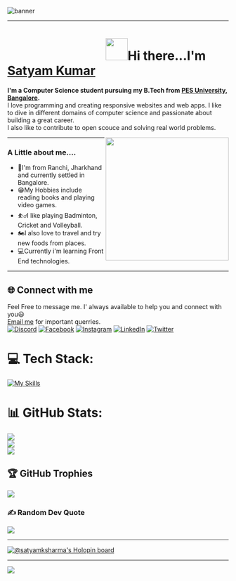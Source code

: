 <img src='https://github.com/satyamksharma/my_personal_site/blob/main/images/SATYAM%20KUMAR%20(1).png' alt="banner"></img>
<hr></hr>

<h1>&emsp;&emsp;&emsp;&emsp;&emsp;&emsp;&emsp;&emsp;<img src="https://media.giphy.com/media/26gslMAdctNhu6YnK/giphy.gif" width="50">Hi there...I'm <a href = "https://linkedin.com/in/satyamksharma">Satyam Kumar</a></h1>



<b>I'm a Computer Science student pursuing my B.Tech from [PES University, Bangalore](https://www.pes.edu).</b><br>
I love programming and creating responsive websites and web apps. I like to dive in different domains of computer science and passionate about building a great career.<br>
I also like to contribute to open scouce and solving real world problems.

<img align='right' src="https://media.giphy.com/media/jdPMeyv9rn0hZHh8n9/giphy.gif" width="280">

<hr></hr>
<h3>A Little about me....</h3>
<ul>
 <li>📍I'm from Ranchi, Jharkhand and currently settled in Bangalore.</li>
 <li>😁My Hobbies include reading books and playing video games.</li>
 <li>⛹️‍♂️I like playing Badminton, Cricket and Volleyball.</li>
 <li>🏍I also love to travel and try new foods from places.</li>
 <li>💻Currently i'm learning Front End technologies.</li>
</ul>
<hr></hr>

## 🌐 Connect with me
Feel Free to message me. I' always available to help you and connect with you😃<br>
<a href = "mailto:ksatyam433@gmail.com">Email me</a> for important querries. <br>
[![Discord](https://img.shields.io/badge/Discord-%237289DA.svg?logo=discord&logoColor=white)](htttps://discord.gg/Satya#6932) [![Facebook](https://img.shields.io/badge/Facebook-%231877F2.svg?logo=Facebook&logoColor=white)](https://facebook.com/Satyamkumar9980) [![Instagram](https://img.shields.io/badge/Instagram-%23E4405F.svg?logo=Instagram&logoColor=white)](https://instagram.com/satyaa___) [![LinkedIn](https://img.shields.io/badge/LinkedIn-%230077B5.svg?logo=linkedin&logoColor=white)](https://linkedin.com/in/satyamksharma) [![Twitter](https://img.shields.io/badge/Twitter-%231DA1F2.svg?logo=Twitter&logoColor=white)](https://twitter.com/SatyamK51033858) 

# 💻 Tech Stack:
[![My Skills](https://skillicons.dev/icons?i=atom,bash,bootstrap,c,cpp,cloudflare,codepen,css,django,express,figma,git,github,heroku,html,js,linux,matlab,mongodb,nextjs,nodejs,ps,postman,py,react,redux,tailwind,vite,vue,vscode,&perline=16)](https://skillicons.dev)


# 📊 GitHub Stats:

![](https://github-readme-stats.vercel.app/api?username=satyamksharma&theme=dark&hide_border=false&include_all_commits=true&count_private=true)<br/>
![](https://github-readme-streak-stats.herokuapp.com/?user=satyamksharma&theme=dark&hide_border=false)<br/>
![](https://github-readme-stats.vercel.app/api/top-langs/?username=satyamksharma&theme=dark&hide_border=false&include_all_commits=true&count_private=true&layout=compact)

## 🏆 GitHub Trophies
![](https://github-profile-trophy.vercel.app/?username=satyamksharma&theme=monokai&no-frame=false&no-bg=false&margin-w=4)

### ✍️ Random Dev Quote
![](https://quotes-github-readme.vercel.app/api?type=horizontal&theme=radical)

---
[![@satyamksharma's Holopin board](https://holopin.me/satyamksharma)](https://holopin.io/@satyamksharma)


---
[![](https://visitcount.itsvg.in/api?id=satyamksharma&icon=0&color=0)](https://visitcount.itsvg.in)

